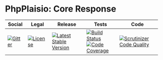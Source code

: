 # PhpPlaisio: Core Response

<table>
<thead>
<tr>
<th>Social</th>
<th>Legal</th>
<th>Release</th>
<th>Tests</th>
<th>Code</th>
</tr>
</thead>
<tbody>
<tr>
<td>
<a href="https://gitter.im/PhpPlaisio/PhpPlaisio"><img src="https://badges.gitter.im/PhpPlaisio/PhpPlaisio.svg" alt="Gitter"/></a>
</td>
<td>
<a href="https://packagist.org/packages/plaisio/response-core"><img src="https://poser.pugx.org/plaisio/response-core/license" alt="License"/></a>
</td>
<td>
<a href="https://packagist.org/packages/plaisio/response-core"><img src="https://poser.pugx.org/plaisio/response-core/v/stable" alt="Latest Stable Version"/></a>
</td>
<td>
<a href="https://github.com/PhpPlaisio/response-core/actions/workflows/unit.yml"><img src="https://github.com/PhpPlaisio/response-core/actions/workflows/unit.yml/badge.svg" alt="Build Status"/></a><br/>
<a href="https://codecov.io/gh/PhpPlaisio/response-core"><img src="https://codecov.io/gh/PhpPlaisio/response-core/branch/master/graph/badge.svg" alt="Code Coverage"/></a>
</td>
<td>
<a href="https://scrutinizer-ci.com/g/PhpPlaisio/response-core/?branch=master"><img src="https://scrutinizer-ci.com/g/PhpPlaisio/response-core/badges/quality-score.png?b=master" alt="Scrutinizer Code Quality"/></a>
</td>
</tr>
</tbody>
</table>

